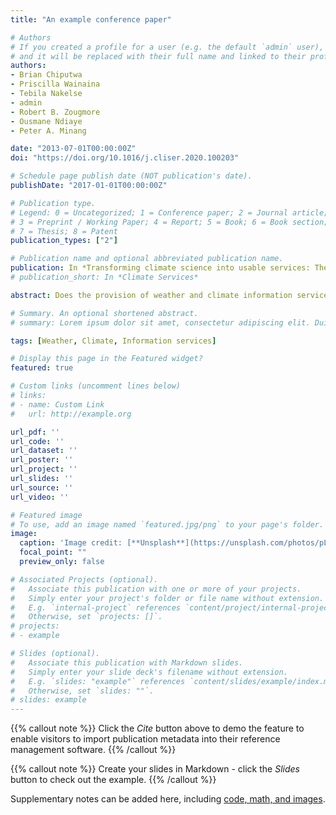 ```yaml
---
title: "An example conference paper"

# Authors
# If you created a profile for a user (e.g. the default `admin` user), write the username (folder name) here 
# and it will be replaced with their full name and linked to their profile.
authors:
- Brian Chiputwa
- Priscilla Wainaina
- Tebila Nakelse
- admin
- Robert B. Zougmore
- Ousmane Ndiaye
- Peter A. Minang

date: "2013-07-01T00:00:00Z"
doi: "https://doi.org/10.1016/j.cliser.2020.100203"

# Schedule page publish date (NOT publication's date).
publishDate: "2017-01-01T00:00:00Z"

# Publication type.
# Legend: 0 = Uncategorized; 1 = Conference paper; 2 = Journal article;
# 3 = Preprint / Working Paper; 4 = Report; 5 = Book; 6 = Book section;
# 7 = Thesis; 8 = Patent
publication_types: ["2"]

# Publication name and optional abbreviated publication name.
publication: In *Transforming climate science into usable services: The effectiveness of co-production in promoting uptake of climate information by smallholder farmers in Senegal*
# publication_short: In *Climate Services*

abstract: Does the provision of weather and climate information services (WCIS) enhance farmer’s use of forecasts in informing farm decisions? This paper assesses the effectiveness of the Multi-disciplinary Working Group (MWG) – a WCIS co-production initiative in Senegal in influencing farmers uptake of weather and climate information (WCI). WCIS are increasingly gaining importance and widely touted as critical in helping farmers adapt to climate variability. While there have been various WCIS initiatives producing and translating climate data into tailored information and knowledge in different parts of the world, there is hardly any rigorous evidence assessing their effectiveness in improving uptake. In this assessment, we use innovative survey methods and apply rigorous analytical approaches that control for self-selection bias to establish causal linkages between the MWG and use of WCIS. Our findings indicate that MWGs are positively associated with farmers’ awareness, access and uptake of WCI resulting in farm management responses depending on the type of information used. The presence of MWGs generally increases farmer’s awareness of WCI by 18%, access by 12% and uptake by 10%. Furthermore, use of seasonal forecasts is generally associated with a higher proportion of farmers using improved seed, fertilizers and manure, but negatively with crop diversification within MWG locations. This suggests that participatory approaches in the provision of tailored climate information and advisory services can lead to higher uptake and use among farmers in informing farm management responses for better adaptation to climate change. We highlight lessons for improved evaluations of WCIS in future.

# Summary. An optional shortened abstract.
# summary: Lorem ipsum dolor sit amet, consectetur adipiscing elit. Duis posuere tellus ac convallis placerat. Proin tincidunt magna sed ex sollicitudin condimentum.

tags: [Weather, Climate, Information services]

# Display this page in the Featured widget?
featured: true

# Custom links (uncomment lines below)
# links:
# - name: Custom Link
#   url: http://example.org

url_pdf: ''
url_code: ''
url_dataset: ''
url_poster: ''
url_project: ''
url_slides: ''
url_source: ''
url_video: ''

# Featured image
# To use, add an image named `featured.jpg/png` to your page's folder. 
image:
  caption: 'Image credit: [**Unsplash**](https://unsplash.com/photos/pLCdAaMFLTE)'
  focal_point: ""
  preview_only: false

# Associated Projects (optional).
#   Associate this publication with one or more of your projects.
#   Simply enter your project's folder or file name without extension.
#   E.g. `internal-project` references `content/project/internal-project/index.md`.
#   Otherwise, set `projects: []`.
# projects:
# - example

# Slides (optional).
#   Associate this publication with Markdown slides.
#   Simply enter your slide deck's filename without extension.
#   E.g. `slides: "example"` references `content/slides/example/index.md`.
#   Otherwise, set `slides: ""`.
# slides: example
---
```


{{% callout note %}}
Click the *Cite* button above to demo the feature to enable visitors to import publication metadata into their reference management software.
{{% /callout %}}

{{% callout note %}}
Create your slides in Markdown - click the *Slides* button to check out the example.
{{% /callout %}}

Supplementary notes can be added here, including [code, math, and images](https://wowchemy.com/docs/writing-markdown-latex/).
